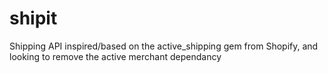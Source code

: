 shipit
======

Shipping API inspired/based on the active_shipping gem from Shopify, and looking to remove the active merchant dependancy
